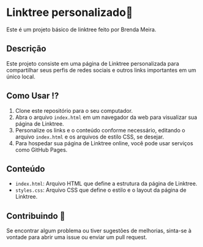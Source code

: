 # Linktree personalizado💙

Este é um projeto básico de linktree feito por Brenda Meira. 

## Descrição

Este projeto consiste em uma página de Linktree personalizada para compartilhar seus perfis de redes sociais e outros links importantes em um único local.

## Como Usar ⁉

1. Clone este repositório para o seu computador.
2. Abra o arquivo `index.html` em um navegador da web para visualizar sua página de Linktree.
3. Personalize os links e o conteúdo conforme necessário, editando o arquivo `index.html` e os arquivos de estilo CSS, se desejar.
4. Para hospedar sua página de Linktree online, você pode usar serviços como GitHub Pages.

## Conteúdo

- `index.html`: Arquivo HTML que define a estrutura da página de Linktree.
- `styles.css`: Arquivo CSS que define o estilo e o layout da página de Linktree.

## Contribuindo 💖

Se encontrar algum problema ou tiver sugestões de melhorias, sinta-se à vontade para abrir uma issue ou enviar um pull request.


